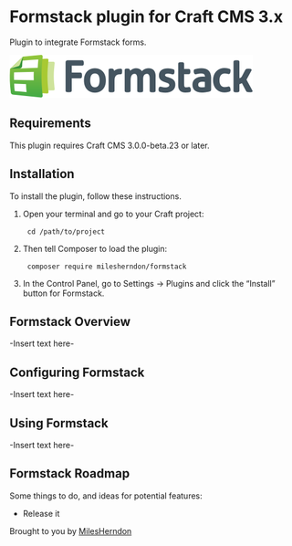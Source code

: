 # Formstack plugin for Craft CMS 3.x

Plugin to integrate Formstack forms.

![Formstack Logo](resources/img/formstack-logo.svg)

## Requirements

This plugin requires Craft CMS 3.0.0-beta.23 or later.

## Installation

To install the plugin, follow these instructions.

1. Open your terminal and go to your Craft project:

        cd /path/to/project

2. Then tell Composer to load the plugin:

        composer require milesherndon/formstack

3. In the Control Panel, go to Settings → Plugins and click the “Install” button for Formstack.

## Formstack Overview

-Insert text here-

## Configuring Formstack

-Insert text here-

## Using Formstack

-Insert text here-

## Formstack Roadmap

Some things to do, and ideas for potential features:

* Release it

Brought to you by [MilesHerndon](https://milesherndon.com)
